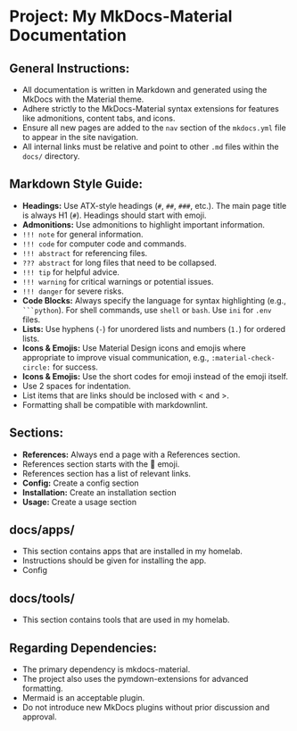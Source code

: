 # Project: My MkDocs-Material Documentation

## General Instructions:

- All documentation is written in Markdown and generated using the MkDocs with the Material theme.
- Adhere strictly to the MkDocs-Material syntax extensions for features like admonitions, content tabs, and icons.
- Ensure all new pages are added to the `nav` section of the `mkdocs.yml` file to appear in the site navigation.
- All internal links must be relative and point to other `.md` files within the `docs/` directory.

## Markdown Style Guide:

- **Headings:** Use ATX-style headings (`#`, `##`, `###`, etc.). The main page title is always H1 (`#`). Headings should start with emoji.
- **Admonitions:** Use admonitions to highlight important information.
- `!!! note` for general information.
- `!!! code` for computer code and commands.
- `!!! abstract` for referencing files.
- `??? abstract` for long files that need to be collapsed.
- `!!! tip` for helpful advice.
- `!!! warning` for critical warnings or potential issues.
- `!!! danger` for severe risks.
- **Code Blocks:** Always specify the language for syntax highlighting (e.g., ` ```python`). For shell commands, use `shell` or `bash`. Use `ini` for `.env` files.
- **Lists:** Use hyphens (`-`) for unordered lists and numbers (`1.`) for ordered lists.
- **Icons & Emojis:** Use Material Design icons and emojis where appropriate to improve visual communication, e.g., `:material-check-circle:` for success.
- **Icons & Emojis:** Use the short codes for emoji instead of the emoji itself.
- Use 2 spaces for indentation.
- List items that are links should be inclosed with < and >.
- Formatting shall be compatible with markdownlint.

## Sections:

- **References:** Always end a page with a References section.
- References section starts with the :link: emoji.
- References section has a list of relevant links.
- **Config:** Create a config section
- **Installation:** Create an installation section
- **Usage:** Create a usage section

## docs/apps/

- This section contains apps that are installed in my homelab.
- Instructions should be given for installing the app.
- Config

## docs/tools/

- This section contains tools that are used in my homelab.

## Regarding Dependencies:

- The primary dependency is mkdocs-material.
- The project also uses the pymdown-extensions for advanced formatting.
- Mermaid is an acceptable plugin.
- Do not introduce new MkDocs plugins without prior discussion and approval.
